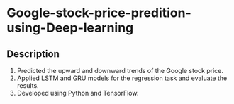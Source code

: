 # Google-stock-price-predition-using-Deep-learning

## Description 
1. Predicted the upward and downward trends of the Google stock price. 
2. Applied LSTM and GRU models for the regression task and evaluate the results. 
3. Developed using Python and TensorFlow.
              
